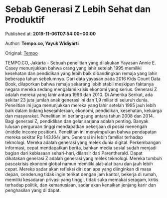 
# Sebab Generasi Z Lebih Sehat dan Produktif

Published at: **2019-11-06T07:54:00+00:00**

Author: **Tempo.co, Yayuk Widiyarti**

Original: [Tempo](https://gaya.tempo.co/read/1268984/sebab-generasi-z-lebih-sehat-dan-produktif?utm_source=Digital+Marketing&utm_medium=Twitter&utm_campaign=Gaya_Novi)

TEMPO.CO, Jakarta - Sebuah penelitian yang dilakukan Yayasan Annie E. Casey menunjukkan bahwa orang yang lahir setelah 1995 memiliki kesehatan dan pendidikan yang lebih baik dibandingkan remaja yang lahir beberapa tahun sebelumnya. Dari data yayasan pada 2016 Kids Count Data Book, dilaporkan bahwa remaja sekarang lebih stabil meskipun faktanya negara mereka sedang mengalami krisis ekonomi yang serius.
Generasi Z adalah mereka yang lahir antara 1996 dan 2010. Di Amerika Serikat, ada sekitar 23 juta jumlah anak generasi ini dan 1,9 miliar di seluruh dunia. Penelitian ini juga menunjukkan mereka yang lahir setelah 1995 jauh lebih baik dalam bidang kesejahteraan, ekonomi, pendidikan, kesehatan, keluarga dan masyarakat.
Penelitian ini berlangsung antara tahun 2008 dan 2014. Bagi generasi Z, pendidikan dan gelar sarjana adalah penting. Banyak lulusan perguruan tinggi mendapatkan pekerjaan di posisi menengah (middle income position). Penelitian ini menyimpulkan bahwa pendapatan mereka sekitar Rp 143.164/ jam.
Generasi ini lebih familiar terhadap teknologi. Mereka adalah generasi yang melek dunia digital. Perkembangan informasi, cepat mendapatkan berita, bahkan media sosial sudah menjadi bagian dari kebiasaan sehari-hari, dilansir dari Parentherald.
Dapat dikatakan generasi Z adalah generasi yang melek teknologi. Mereka tumbuh pascakrisis ekonomi global namun memiliki alat-alat baru dan jauh lebih cepat. Mereka sadar akan refleksi diri dan apa yang diinginkan di masa depan, cenderung tidak ingin terikat dengan jam kantor, bekerja di rumah, memiliki kesadaran privasi yang tinggi, tidak suka memakai seragam, kritis terhadap politik, dan kemanusiaan, sadar akan kenaikan jenjang karir dan penghasilan yang di dapat.
